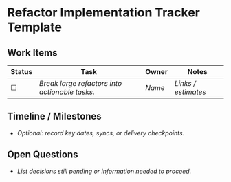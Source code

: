 # Refactor Implementation Tracker Template

## Work Items
| Status | Task | Owner | Notes |
|--------|------|-------|-------|
| ☐ | _Break large refactors into actionable tasks._ | _Name_ | _Links / estimates_ |

## Timeline / Milestones
- _Optional: record key dates, syncs, or delivery checkpoints._

## Open Questions
- _List decisions still pending or information needed to proceed._
